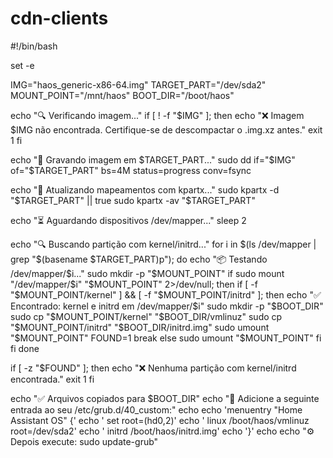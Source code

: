 # cdn-clients

#!/bin/bash

set -e

IMG="haos_generic-x86-64.img"
TARGET_PART="/dev/sda2"
MOUNT_POINT="/mnt/haos"
BOOT_DIR="/boot/haos"

echo "🔍 Verificando imagem..."
if [ ! -f "$IMG" ]; then
  echo "❌ Imagem $IMG não encontrada. Certifique-se de descompactar o .img.xz antes."
  exit 1
fi

echo "💾 Gravando imagem em $TARGET_PART..."
sudo dd if="$IMG" of="$TARGET_PART" bs=4M status=progress conv=fsync

echo "🔄 Atualizando mapeamentos com kpartx..."
sudo kpartx -d "$TARGET_PART" || true
sudo kpartx -av "$TARGET_PART"

echo "⏳ Aguardando dispositivos /dev/mapper..."
sleep 2

echo "🔍 Buscando partição com kernel/initrd..."
for i in $(ls /dev/mapper | grep "$(basename $TARGET_PART)p"); do
  echo "📦 Testando /dev/mapper/$i..."
  sudo mkdir -p "$MOUNT_POINT"
  if sudo mount "/dev/mapper/$i" "$MOUNT_POINT" 2>/dev/null; then
    if [ -f "$MOUNT_POINT/kernel" ] && [ -f "$MOUNT_POINT/initrd" ]; then
      echo "✅ Encontrado: kernel e initrd em /dev/mapper/$i"
      sudo mkdir -p "$BOOT_DIR"
      sudo cp "$MOUNT_POINT/kernel" "$BOOT_DIR/vmlinuz"
      sudo cp "$MOUNT_POINT/initrd" "$BOOT_DIR/initrd.img"
      sudo umount "$MOUNT_POINT"
      FOUND=1
      break
    else
      sudo umount "$MOUNT_POINT"
    fi
  fi
done

if [ -z "$FOUND" ]; then
  echo "❌ Nenhuma partição com kernel/initrd encontrada."
  exit 1
fi

echo "✅ Arquivos copiados para $BOOT_DIR"
echo "🧠 Adicione a seguinte entrada ao seu /etc/grub.d/40_custom:"
echo
echo 'menuentry "Home Assistant OS" {'
echo '    set root=(hd0,2)'
echo '    linux /boot/haos/vmlinuz root=/dev/sda2'
echo '    initrd /boot/haos/initrd.img'
echo '}'
echo
echo "⚙️ Depois execute: sudo update-grub"
